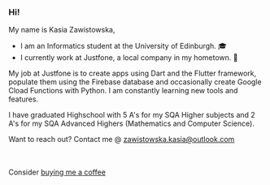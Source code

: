 ### Hi!

My name is Kasia Zawistowska,

- I am an Informatics student at the University of Edinburgh. 🎓
- I currently work at Justfone, a local company in my hometown. 💼

My job at Justfone is to create apps using Dart and the Flutter framework, populate them using the Firebase database and occasionally create Google Cload Functions with Python. I am constantly learning new tools and features.

I have graduated Highschool with 5 A's for my SQA Higher subjects and 2 A's for my SQA Advanced Highers (Mathematics and Computer Science).

Want to reach out? Contact me @ zawistowska.kasia@outlook.com

<br><br>
Consider [buying me a coffee](https://www.buymeacoffee.com/zawistowskQ)

<!---
K-Zawis/K-Zawis is a ✨ special ✨ repository because its `README.md` (this file) appears on your GitHub profile.
You can click the Preview link to take a look at your changes.
--->
